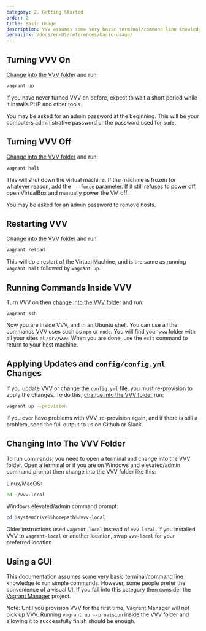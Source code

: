```yaml
---
category: 2. Getting Started
order: 2
title: Basic Usage
description: VVV assumes some very basic terminal/command line knowledge but Vagrant Manager allows your to manage Vagrant with a visual UI.
permalink: /docs/en-US/references/basic-usage/
---
```


## Turning VVV On

[Change into the VVV folder](#changing-into-the-vvv-folder) and run:

```sh
vagrant up
```

If you have never turned VVV on before, expect to wait a short period while it installs PHP and other tools.

You may be asked for an admin password at the beginning. This will be your computers administrative password or the password used for `sudo`.

## Turning VVV Off

[Change into the VVV folder](#changing-into-the-vvv-folder) and run:

```sh
vagrant halt
```

This will shut down the virtual machine. If the machine is frozen for whatever reason, add the ` --force` parameter. If it still refuses to power off, open VirtualBox and manually power the VM off.

You may be asked for an admin password to remove hosts.

## Restarting VVV

[Change into the VVV folder](#changing-into-the-vvv-folder) and run:

```sh
vagrant reload
```

This will do a restart of the Virtual Machine, and is the same as running `vagrant halt` followed by `vagrant up`.

## Running Commands Inside VVV

Turn VVV on then [change into the VVV folder](#changing-into-the-vvv-folder) and run:

```shell
vagrant ssh
```

Now you are inside VVV, and in an Ubuntu shell. You can use all the commands VVV uses such as `npm` or `node`. You will find your `www` folder with all your sites at `/srv/www`. When you are done, use the `exit` command to return to your host machine.

## Applying Updates and `config/config.yml` Changes

If you update VVV or change the `config.yml` file, you must re-provision to apply the changes. To do this, [change into the VVV folder](#changing-into-the-vvv-folder) run:

```sh
vagrant up --provision
```

If you ever have problems with VVV, re-provision again, and if there is still a problem, send the full output to us on Github or Slack.

## Changing Into The VVV Folder

To run commands, you need to open a terminal and change into the VVV folder. Open a terminal or if you are on Windows and elevated/admin command prompt then change into the VVV folder like this:

Linux/MacOS:
```sh
cd ~/vvv-local
```

Windows elevated/admin command prompt:
```powershell
cd %systemdrive%%homepath%/vvv-local
```

Older instructions used `vagrant-local` instead of `vvv-local`. If you installed VVV to `vagrant-local` or another location, swap `vvv-local` for your preferred location.


## Using a GUI

This documentation assumes some very basic terminal/command line knowledge to run simple commands. However, some people prefer the convenience of a visual UI. If you fall into this category then consider the [Vagrant Manager](http://vagrantmanager.com/) project.

Note: Until you provision VVV for the first time, Vagrant Manager will not pick up VVV. Running `vagrant up --provision`  inside the VVV folder and allowing it to successfully finish should be enough.
